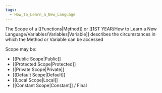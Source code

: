 ```yaml
---
tags:
  - How_to_Learn_a_New_Language
---
```

The Scope of a [[Functions|Method]] or [[1ST YEAR/How to Learn a New Language/Variables/Variables|Variable]] describes the circumstances in which the Method or Variable can be accessed

Scope may be:
- [[Public Scope|Public]]
- [[Protected Scope|Protected]]
- [[Private Scope|Private]]
- [[Default Scope|Default]]
- [[Local Scope|Local]]
- [[Constant Scope|Constant]] / Final
